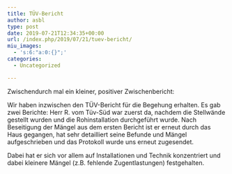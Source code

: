 ```yaml
---
title: TÜV-Bericht
author: asbl
type: post
date: 2019-07-21T12:34:35+00:00
url: /index.php/2019/07/21/tuev-bericht/
miu_images:
  - 's:6:"a:0:{}";'
categories:
  - Uncategorized

---
```

Zwischendurch mal ein kleiner, positiver Zwischenbericht:

Wir haben inzwischen den TÜV-Bericht für die Begehung erhalten. Es gab zwei Berichte: Herr R. vom Tüv-Süd war zuerst da, nachdem die Stellwände gestellt wurden und die Rohinstallation durchgeführt wurde. Nach Beseitigung der Mängel aus dem ersten Bericht ist er erneut durch das Haus gegangen, hat sehr detailliert seine Befunde und Mängel aufgeschrieben und das Protokoll wurde uns erneut zugesendet.

Dabei hat er sich vor allem auf Installationen und Technik konzentriert und dabei kleinere Mängel (z.B. fehlende Zugentlastungen) festgehalten.